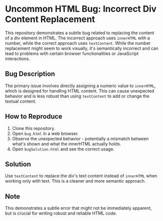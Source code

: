# Uncommon HTML Bug: Incorrect Div Content Replacement

This repository demonstrates a subtle bug related to replacing the content of a div element in HTML.  The incorrect approach uses `innerHTML` with a number, while the correct approach uses `textContent`. While the number replacement might seem to work visually, it's semantically incorrect and can lead to problems with certain browser functionalities or JavaScript interactions.

## Bug Description
The primary issue involves directly assigning a numeric value to `innerHTML`, which is designed for handling HTML content. This can cause unexpected behavior and is less robust than using `textContent` to add or change the textual content.

## How to Reproduce
1. Clone this repository.
2. Open `bug.html` in a web browser.
3. Observe the unexpected behavior - potentially a mismatch between what's shown and what the innerHTML actually holds.
4. Open `bugSolution.html` and see the correct usage. 

## Solution
Use `textContent` to replace the div's text content instead of `innerHTML` when working only with text.  This is a cleaner and more semantic approach.

## Note
This demonstrates a subtle error that might not be immediately apparent, but is crucial for writing robust and reliable HTML code.